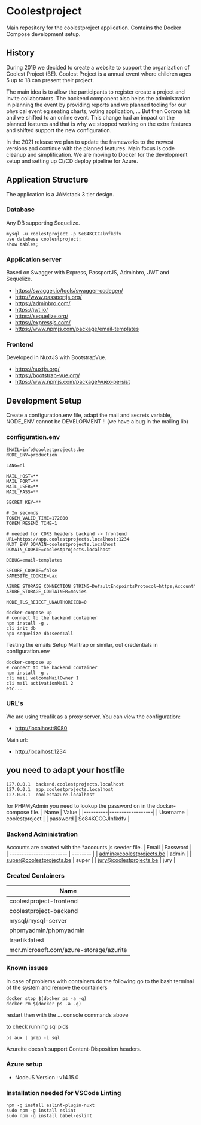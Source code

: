 # Coolestproject

Main repository for the coolestproject application. Contains the Docker Compose development setup.

## History

During 2019 we decided to create a website to support the organization of Coolest Project (BE). Coolest Project is a annual event where children ages 5 up to 18 can present their project.

The main idea is to allow the participants to register create a project and invite collaborators. The backend component also helps the administration in planning the event by providing reports and we planned tooling for our physical event eg seating charts, voting application, ... But then Corona hit and we shifted to an online event. This change had an impact on the planned features and that is why we stopped working on the extra features and shifted support the new configuration.

In the 2021 release we plan to update the frameworks to the newest versions and continue with the planned features. Main focus is code cleanup and simplification. We are moving to Docker for the development setup and setting up CI/CD deploy pipeline for Azure.

## Application Structure

The application is a JAMstack 3 tier design.

### Database

Any DB supporting Sequelize.

```console
mysql -u coolestproject -p Se84KCCCJlnfkdfv
use database coolestproject;
show tables;
```

### Application server

Based on Swagger with Express, PassportJS, Adminbro, JWT and Sequelize.

- https://swagger.io/tools/swagger-codegen/
- http://www.passportjs.org/
- https://adminbro.com/
- https://jwt.io/
- https://sequelize.org/
- https://expressjs.com/
- https://www.npmjs.com/package/email-templates

### Frontend

Developed in NuxtJS with BootstrapVue.

- https://nuxtjs.org/
- https://bootstrap-vue.org/
- https://www.npmjs.com/package/vuex-persist

## Development Setup

Create a configuration.env file, adapt the mail and secrets variable, NODE_ENV cannot be DEVELOPMENT !! (we have a bug in the mailing lib)

### configuration.env

```.env
EMAIL=info@coolestprojects.be
NODE_ENV=production

LANG=nl

MAIL_HOST=**
MAIL_PORT=**
MAIL_USER=**
MAIL_PASS=**

SECRET_KEY=**

# In seconds
TOKEN_VALID_TIME=172800
TOKEN_RESEND_TIME=1

# needed for CORS headers backend -> frontend
URL=https://app.coolestprojects.localhost:1234
NUXT_ENV_DOMAIN=coolestprojects.localhost
DOMAIN_COOKIE=coolestprojects.localhost

DEBUG=email-templates

SECURE_COOKIE=false
SAMESITE_COOKIE=Lax

AZURE_STORAGE_CONNECTION_STRING=DefaultEndpointsProtocol=https;AccountName=account1.blob.coolestazure;AccountKey=key1;BlobEndpoint=https://account1.blob.coolestazure.localhost:1234;
AZURE_STORAGE_CONTAINER=movies

NODE_TLS_REJECT_UNAUTHORIZED=0
```

```console
docker-compose up
# connect to the backend container
npm install -g .
cli init_db
npx sequelize db:seed:all
```

Testing the emails
Setup Mailtrap or similar, out credentials in configuration.env
```console
docker-compose up
# connect to the backend container
npm install -g .
cli mail welcomeMailOwner 1
cli mail activationMail 2
etc...
```

### URL's
We are using treafik as a proxy server. You can view the configuration:
- <http://localhost:8080>

Main url:
- <http://localhost:1234>

## you need to adapt your hostfile

```console
127.0.0.1  backend.coolestprojects.localhost
127.0.0.1  app.coolestprojects.localhost
127.0.0.1  coolestazure.localhost
```

for PHPMyAdmin you need to lookup the password on in the docker-compose file.
| Name     | Value            |
|----------|------------------|
| Username | coolestproject   |
| password | Se84KCCCJlnfkdfv |

### Backend Administration

Accounts are created with the \*accounts.js seeder file.
| Email | Password |
| ------------------------ | -------- |
| admin@coolestprojects.be | admin |
| super@coolestprojects.be | super |
| jury@coolestprojects.be | jury |

### Created Containers

| Name                                    |
| --------------------------------------- |
| coolestproject-frontend                 |
| coolestproject-backend                  |
| mysql/mysql-server                      |
| phpmyadmin/phpmyadmin                   |
| traefik:latest                          |
| mcr.microsoft.com/azure-storage/azurite |

### Known issues

In case of problems with containers do the following go to the bash terminal of the system and remove the containers

```console
docker stop $(docker ps -a -q)
docker rm $(docker ps -a -q)
```

restart then with the ... console commands above

to check running sql pids

```console
ps aux | grep -i sql
```

Azureite doesn't support Content-Disposition headers.

### Azure setup

- NodeJS Version : v14.15.0

### Installation needed for VSCode Linting

```console
npm -g install eslint-plugin-nuxt
sudo npm -g install eslint
sudo npm -g install babel-eslint
```
